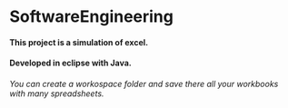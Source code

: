 # SoftwareEngineering
#### This project is a simulation of excel.
#### Developed in eclipse with Java.
###### You can create a workospace folder and save there all your workbooks with many spreadsheets.
